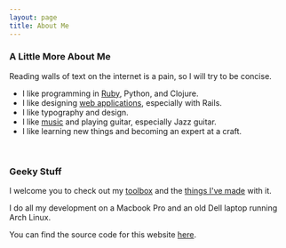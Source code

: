 ```yaml
---
layout: page
title: About Me
---
```


### A Little More About Me ###

Reading walls of text on the internet is a pain, so I will try to be concise.

* I like programming in [Ruby][1], Python, and Clojure.
* I like designing [web applications][2], especially with Rails.
* I like typography and design.
* I like [music][3] and playing guitar, especially Jazz guitar.
* I like learning new things and becoming an expert at a craft.

<br>

### Geeky Stuff ###


I welcome you to check out my [toolbox][4] and the [things I've made][5] with it.

I do all my development on a Macbook Pro and an old Dell laptop running Arch Linux.

You can find the source code for this website [here][6].

[1]: /2012/09/why-ruby/
[2]: /2013/01/jumping-in/
[3]: http://www.last.fm/user/taylorlapeyre
[4]: https://github.com/taylorlapeyre/dotfiles
[5]: https://github.com/taylorlapeyre?tab=repositories
[6]: https://github.com/taylorlapeyre/taylorlapeyre.github.io
